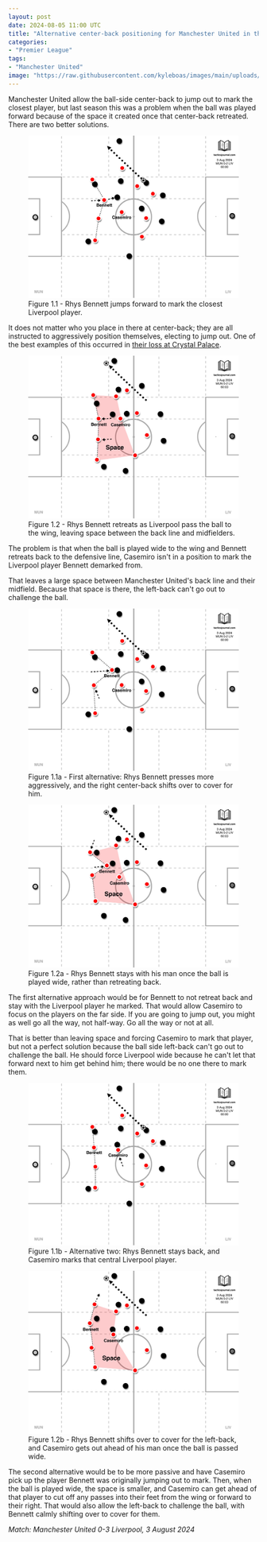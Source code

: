 ```yaml
---
layout: post
date: 2024-08-05 11:00 UTC
title: "Alternative center-back positioning for Manchester United in the middle third"
categories:
- "Premier League"
tags:
- "Manchester United"
image: "https://raw.githubusercontent.com/kyleboas/images/main/uploads/2024/08/04/Image-04Aug2024_21:40:06.png"
---
```


Manchester United allow the ball-side center-back to jump out to mark the closest player, but last season this was a problem when the ball was played forward because of the space it created once that center-back retreated. There are two better solutions.

<!---more---> 

<figure>
    <img src="https://raw.githubusercontent.com/kyleboas/images/main/uploads/2024/08/04/Image-04Aug2024_21:10:01.png">
    <figcaption>Figure 1.1 - Rhys Bennett jumps forward to mark the closest Liverpool player.</figcaption>
</figure>

It does not matter who you place in there at center-back; they are all instructed to aggressively position themselves, electing to jump out. One of the best examples of this occurred in [their loss at Crystal Palace](https://tacticsjournal.com/2024/05/07/manchester-uniteds-back-four-on-rope/). 

<figure>
    <img src="https://raw.githubusercontent.com/kyleboas/images/main/uploads/2024/08/04/Image-04Aug2024_21:25:47.png">
    <figcaption>Figure 1.2 - Rhys Bennett retreats as Liverpool pass the ball to the wing, leaving space between the back line and midfielders.</figcaption>
</figure>

The problem is that when the ball is played wide to the wing and Bennett retreats back to the defensive line, Casemiro isn't in a position to mark the Liverpool player Bennett demarked from. 

That leaves a large space between Manchester United's back line and their midfield. Because that space is there, the left-back can't go out to challenge the ball. 

<figure>
    <img src="https://raw.githubusercontent.com/kyleboas/images/main/uploads/2024/08/04/Image-04Aug2024_21:10:03.png">
    <figcaption>Figure 1.1a - First alternative: Rhys Bennett presses more aggressively, and the right center-back shifts over to cover for him.</figcaption>
</figure>

<figure>
    <img src="https://raw.githubusercontent.com/kyleboas/images/main/uploads/2024/08/04/Image-04Aug2024_21:24:56.png">
    <figcaption>Figure 1.2a - Rhys Bennett stays with his man once the ball is played wide, rather than retreating back.</figcaption>
</figure>

The first alternative approach would be for Bennett to not retreat back and stay with the Liverpool player he marked. That would allow Casemiro to focus on the players on the far side. If you are going to jump out, you might as well go all the way, not half-way. Go all the way or not at all.

That is better than leaving space and forcing Casemiro to mark that player, but not a perfect solution because the ball side left-back can't go out to challenge the ball. He should force Liverpool wide because he can't let that forward next to him get behind him; there would be no one there to mark them. 

<figure>
    <img src="https://raw.githubusercontent.com/kyleboas/images/main/uploads/2024/08/04/Image-04Aug2024_21:10:04.png">
    <figcaption>Figure 1.1b - Alternative two: Rhys Bennett stays back, and Casemiro marks that central Liverpool player.</figcaption>
</figure>

<figure>
    <img src="https://raw.githubusercontent.com/kyleboas/images/main/uploads/2024/08/04/Image-04Aug2024_21:25:20.png">
    <figcaption>Figure 1.2b - Rhys Bennett shifts over to cover for the left-back, and Casemiro gets out ahead of his man once the ball is passed wide. </figcaption>
</figure>

The second alternative would be to be more passive and have Casemiro pick up the player Bennett was originally jumping out to mark. Then, when the ball is played wide, the space is smaller, and Casemiro can get ahead of that player to cut off any passes into their feet from the wing or forward to their right. That would also allow the left-back to challenge the ball, with Bennett calmly shifting over to cover for them. 

*Match: Manchester United 0-3 Liverpool, 3 August 2024*